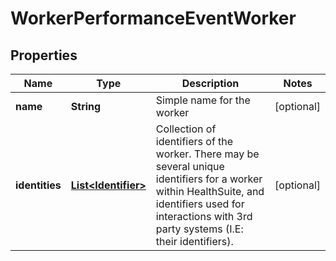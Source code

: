 

# WorkerPerformanceEventWorker

## Properties

Name | Type | Description | Notes
------------ | ------------- | ------------- | -------------
**name** | **String** | Simple name for the worker |  [optional]
**identities** | [**List&lt;Identifier&gt;**](Identifier.md) | Collection of identifiers of the worker. There may be several unique identifiers for a worker within HealthSuite, and identifiers used for interactions with 3rd party systems (I.E: their identifiers).  |  [optional]



